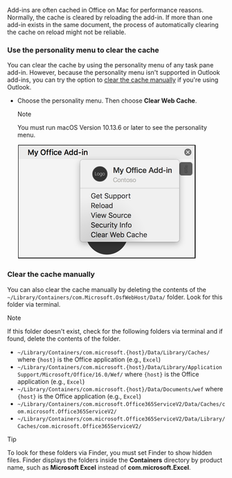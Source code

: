 Add-ins are often cached in Office on Mac for performance reasons. Normally, the cache is cleared by reloading the add-in. If more than one add-in exists in the same document, the process of automatically clearing the cache on reload might not be reliable.

### Use the personality menu to clear the cache

You can clear the cache by using the personality menu of any task pane add-in. However, because the personality menu isn't supported in Outlook add-ins, you can try the option to [clear the cache manually](#clear-the-cache-manually) if you're using Outlook.

- Choose the personality menu. Then choose **Clear Web Cache**.
    > [!NOTE]
    > You must run macOS Version 10.13.6 or later to see the personality menu.

    ![The clear web cache option on personality menu.](../images/mac-clear-cache-menu.png)

### Clear the cache manually

You can also clear the cache manually by deleting the contents of the `~/Library/Containers/com.Microsoft.OsfWebHost/Data/` folder. Look for this folder via terminal.

> [!NOTE]
> If this folder doesn't exist, check for the following folders via terminal and if found, delete the contents of the folder.
>
> - `~/Library/Containers/com.microsoft.{host}/Data/Library/Caches/` where `{host}` is the Office application (e.g., `Excel`)
> - `~/Library/Containers/com.microsoft.{host}/Data/Library/Application Support/Microsoft/Office/16.0/Wef/` where `{host}` is the Office application (e.g., `Excel`)
> - `~/Library/Containers/com.microsoft.{host}/Data/Documents/wef` where `{host}` is the Office application (e.g., `Excel`)
> - `~/Library/Containers/com.microsoft.Office365ServiceV2/Data/Caches/com.microsoft.Office365ServiceV2/`
> - `~/Library/Containers/com.microsoft.Office365ServiceV2/Data/Library/Caches/com.microsoft.Office365ServiceV2/`

> [!TIP]
> To look for these folders via Finder, you must set Finder to show hidden files. Finder displays the folders inside the **Containers** directory by product name, such as **Microsoft Excel** instead of **com.microsoft.Excel**.